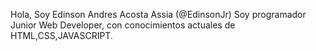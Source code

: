 Hola, Soy Edinson Andres Acosta Assia (@EdinsonJr)
Soy programador Junior Web Developer, con conocimientos actuales
de HTML,CSS,JAVASCRIPT.
